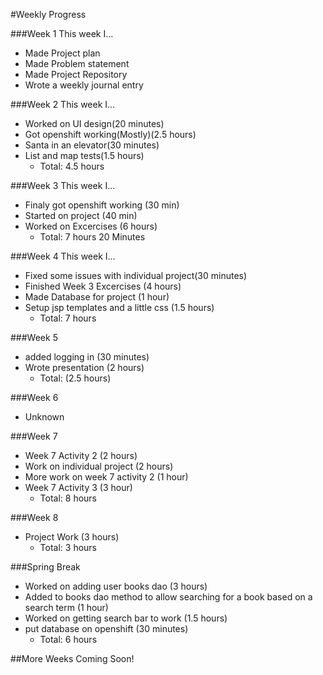 #Weekly Progress

###Week 1
This week I...

- Made Project plan
- Made Problem statement
- Made Project Repository
- Wrote a weekly journal entry

###Week 2
This week I...

- Worked on UI design(20 minutes)
- Got openshift working(Mostly)(2.5 hours)
- Santa in an elevator(30 minutes)
- List and map tests(1.5 hours)
  - Total: 4.5 hours

###Week 3
This week I...

- Finaly got openshift working (30 min)
- Started on project (40 min)
- Worked on Excercises (6 hours)
  - Total: 7 hours 20 Minutes

###Week 4
This week I...

- Fixed some issues with individual project(30 minutes)
- Finished Week 3 Excercises (4 hours)
- Made Database for project (1 hour)
- Setup jsp templates and a little css (1.5 hours)
  - Total: 7 hours
  
###Week 5
- added logging in (30 minutes)
- Wrote presentation (2 hours)
	- Total: (2.5 hours)
	
###Week 6
 - Unknown
 
###Week 7
 - Week 7 Activity 2 (2 hours)
 - Work on individual project (2 hours)
 - More work on week 7 activity 2 (1 hour)
 - Week 7 Activity 3 (3 hour)
	- Total: 8 hours
	
###Week 8
 - Project Work (3 hours)
    - Total: 3 hours
	
###Spring Break
 - Worked on adding user books dao (3 hours)
 - Added to books dao method to allow searching for a book based on a search term (1 hour)
 - Worked on getting search bar to work (1.5 hours)
 - put database on openshift (30 minutes)
   - Total: 6 hours

##More Weeks Coming Soon!